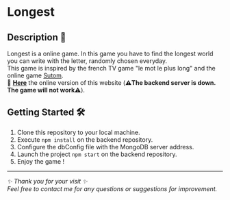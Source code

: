 # Longest
## Description 📄
Longest is a online game. In this game you have to find the longest world you can write with the letter, randomly chosen everyday. <br>
This game is inspired by the french TV game "le mot le plus long" and the online game [Sutom](https://sutom.nocle.fr/). <br>
🔗 [**Here**](https://longest-fr.netlify.app/) the online version of this website (⚠️**The backend server is down. The game will not work**⚠️).

## Getting Started 🛠️
1. Clone this repository to your local machine.
2. Execute ```npm install``` on the backend repository.
3. Configure the dbConfig file with the MongoDB server address.
3. Launch the project ```npm start``` on the backend repository.
4. Enjoy the game !

---
*✨ Thank you for your visit ✨* <br>
*Feel free to contact me for any questions or suggestions for improvement.*

